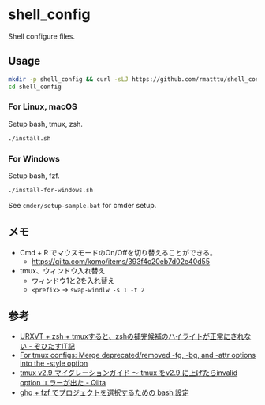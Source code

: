 # shell_config

Shell configure files.

## Usage

```bash
mkdir -p shell_config && curl -sLJ https://github.com/rmatttu/shell_config/releases/latest/download/release.tar.gz | tar zxf - -C shell_config
cd shell_config
```

### For Linux, macOS

Setup bash, tmux, zsh.

```bash
./install.sh
```

### For Windows

Setup bash, fzf.

```bash
./install-for-windows.sh
```

See `cmder/setup-sample.bat` for cmder setup.

## メモ

* Cmd + R でマウスモードのOn/Offを切り替えることができる。
    * https://qiita.com/komo/items/393f4c20eb7d02e40d55
* tmux、ウィンドウ入れ替え
    * ウィンドウ1と2を入れ替え
    * `<prefix>` → `swap-windlw -s 1 -t 2`

## 参考

* [URXVT + zsh + tmuxすると、zshの補完候補のハイライトが正常にされない - ぞひたすIT記](http://xorphitus.hatenablog.com/entry/20111113/1321197867)
* [For tmux configs: Merge deprecated/removed -fg, -bg, and -attr options into the -style option](https://gist.github.com/tbutts/6abf7fb5b948c066bf180922fb37adcf)
* [tmux v2.9 マイグレーションガイド 〜 tmux をv2.9 に上げたらinvalid option エラーが出た - Qiita](https://qiita.com/TsutomuNakamura/items/663b8e456768f29e37ed)
* [ghq + fzf でプロジェクトを選択するための bash 設定](https://tottoto.net/select-ghq-project-with-fzf-on-bash/)
